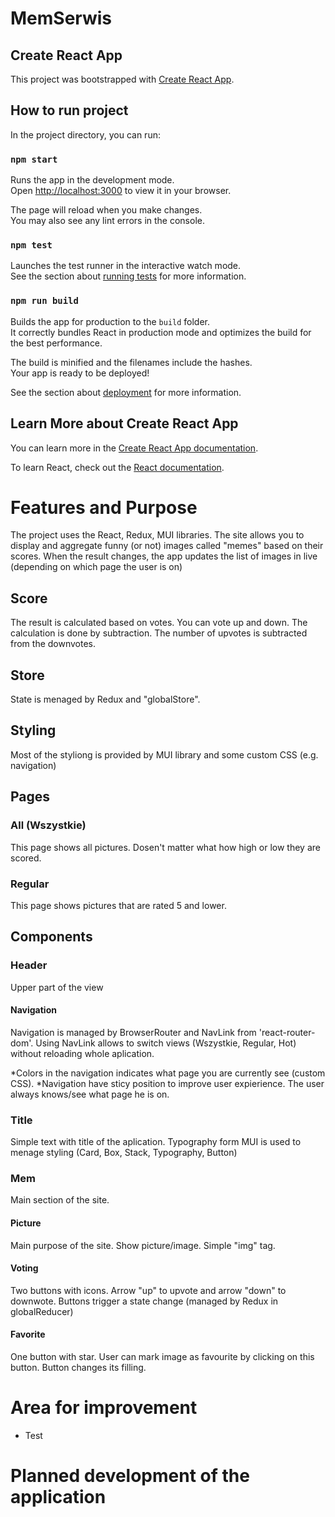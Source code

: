 # MemSerwis

## Create React App

This project was bootstrapped with [Create React App](https://github.com/facebook/create-react-app).

## How to run project

In the project directory, you can run:

### `npm start`

Runs the app in the development mode.\
Open [http://localhost:3000](http://localhost:3000) to view it in your browser.

The page will reload when you make changes.\
You may also see any lint errors in the console.

### `npm test`

Launches the test runner in the interactive watch mode.\
See the section about [running tests](https://facebook.github.io/create-react-app/docs/running-tests) for more information.

### `npm run build`

Builds the app for production to the `build` folder.\
It correctly bundles React in production mode and optimizes the build for the best performance.

The build is minified and the filenames include the hashes.\
Your app is ready to be deployed!

See the section about [deployment](https://facebook.github.io/create-react-app/docs/deployment) for more information.


## Learn More about Create React App

You can learn more in the [Create React App documentation](https://facebook.github.io/create-react-app/docs/getting-started).

To learn React, check out the [React documentation](https://reactjs.org/).

# Features and Purpose

The project uses the React, Redux, MUI libraries. The site allows you to display and aggregate funny (or not) images called "memes" based on their scores. When the result changes, the app updates the list of images in live (depending on which page the user is on)

## Score

The result is calculated based on votes. You can vote up and down. The calculation is done by subtraction. The number of upvotes is subtracted from the downvotes.

## Store

State is menaged by Redux and "globalStore".

## Styling

Most of the styliong is provided by MUI library and some custom CSS (e.g. navigation)

## Pages

### All (Wszystkie)

This page shows all pictures. Dosen't matter what how high or low they are scored.

### Regular

This page shows pictures that are rated 5 and lower.

## Components

### Header

Upper part of the view

#### Navigation

Navigation is managed by BrowserRouter and NavLink from 'react-router-dom'. Using NavLink allows to switch views (Wszystkie, Regular, Hot) without reloading whole aplication. 

*Colors in the navigation indicates what page you are currently see (custom CSS).
*Navigation have sticy position to improve user expierience. The user always knows/see what page he is on.

### Title

Simple text with title of the aplication. Typography form MUI is used to menage styling (Card, Box, Stack, Typography, Button)

### Mem

Main section of the site. 

#### Picture

Main purpose of the site. Show picture/image. Simple "img" tag.

#### Voting

Two buttons with icons. Arrow "up" to upvote and arrow "down" to downwote.
Buttons trigger a state change (managed by Redux in globalReducer)

#### Favorite

One button with star. User can mark image as favourite by clicking on this button. Button changes its filling. 

# Area for improvement 

* Test


# Planned development of the application
